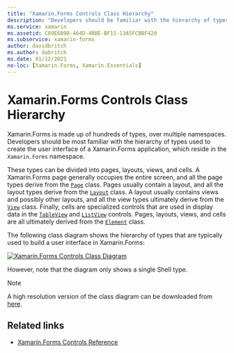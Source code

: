 ```yaml
---
title: "Xamarin.Forms Controls Class Hierarchy"
description: "Developers should be familiar with the hierarchy of types used to create the user interface of a Xamarin.Forms application."
ms.service: xamarin
ms.assetid: C89E6B98-464D-4BBE-BF11-13A5FCBBF420
ms.subservice: xamarin-forms
author: davidbritch
ms.author: dabritch
ms.date: 01/12/2021
no-loc: [Xamarin.Forms, Xamarin.Essentials]
---
```


# Xamarin.Forms Controls Class Hierarchy

Xamarin.Forms is made up of hundreds of types, over multiple namespaces. Developers should be most familiar with the hierarchy of types used to create the user interface of a Xamarin.Forms application, which reside in the `Xamarin.Forms` namespace.

These types can be divided into pages, layouts, views, and cells. A Xamarin.Forms page generally occupies the entire screen, and all the page types derive from the [`Page`](xref:Xamarin.Forms.Page) class. Pages usually contain a layout, and all the layout types derive from the [`Layout`](xref:Xamarin.Forms.Layout) class. A layout usually contains views and possibly other layouts, and all the view types ultimately derive from the [`View`](xref:Xamarin.Forms.View) class. Finally, cells are specialized controls that are used in display data in the [`TableView`](xref:Xamarin.Forms.TableView) and [`ListView`](xref:Xamarin.Forms.ListView) controls. Pages, layouts, views, and cells are all ultimately derived from the [`Element`](xref:Xamarin.Forms.Element) class.

The following class diagram shows the hierarchy of types that are typically used to build a user interface in Xamarin.Forms:

[![Xamarin.Forms Controls Class Diagram](class-hierarchy-images/class-diagram.png "Xamarin.Forms controls class diagram")](class-hierarchy-images/class-diagram-large.png#lightbox "Xamarin.Forms controls class diagram")

However, note that the diagram only shows a single Shell type.

> [!NOTE]
> A high resolution version of the class diagram can be downloaded from [here](class-hierarchy-images/class-diagram-high-resolution.png).

## Related links

- [Xamarin.Forms Controls Reference](~/xamarin-forms/user-interface/controls/index.md)
